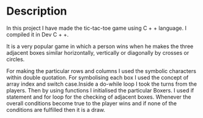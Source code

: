 # Description 
In this project I have made the tic-tac-toe game using C + + language. I compiled it in Dev C + +.

It is a very popular game in which a person wins when he makes the three adjacent boxes similar horizontally, vertically or diagonally by crosses or circles. 

For making the particular rows and columns I used the symbolic characters within double quotation. For symbolising each box I used the concept of array index and switch
case.Inside a do-while loop I took the turns from the players. Then by using functions I initialised the particular Boxers. I used if statement and for loop
for the checking of adjacent boxes. Whenever the overall conditions become true to the player wins and if none
of the conditions are fulfilled then it is a draw. 

